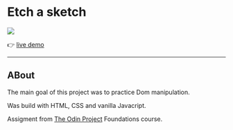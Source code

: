 # Etch a sketch

![](images/etch-a-sketch-screenshot.png "")

:point_right: [live demo](https://cmfernandes.github.io/etch-a-sketch/) 

---

## ABout

The main goal of this project was to practice Dom manipulation.

Was build with HTML, CSS and vanilla Javacript.

Assigment from [The Odin Project](https://www.theodinproject.com/lessons/foundations-etch-a-sketch#project-solution) Foundations course. 

